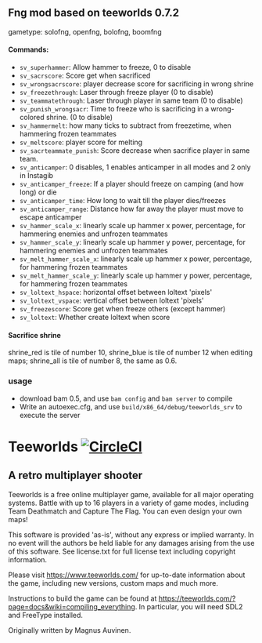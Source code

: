 ## Fng mod based on teeworlds 0.7.2

gametype: solofng, openfng, bolofng, boomfng

#### Commands:
- `sv_superhammer`: Allow hammer to freeze, 0 to disable
- `sv_sacrscore`: Score get when sacrificed
- `sv_wrongsacrscore`: player decrease score for sacrificing in wrong shrine
- `sv_freezethrough`: Laser through freeze player (0 to disable)
- `sv_teammatethrough`: Laser through player in same team (0 to disable)
- `sv_punish_wrongsacr`: Time to freeze who is sacrificing in a wrong-colored shrine. (0 to disable)
- `sv_hammermelt`: how many ticks to subtract from freezetime, when hammering frozen teammates
- `sv_meltscore`: player score for melting
- `sv_sacrteammate_punish`: Score decrease when sacrifice player in same team.
- `sv_anticamper`: 0 disables, 1 enables anticamper in all modes and 2 only in Instagib
- `sv_anticamper_freeze`: If a player should freeze on camping (and how long) or die
- `sv_anticamper_time`: How long to wait till the player dies/freezes
- `sv_anticamper_range`: Distance how far away the player must move to escape anticamper
- `sv_hammer_scale_x`: linearly scale up hammer x power, percentage, for hammering enemies and unfrozen teammates
- `sv_hammer_scale_y`: linearly scale up hammer y power, percentage, for hammering enemies and unfrozen teammates
- `sv_melt_hammer_scale_x`: linearly scale up hammer x power, percentage, for hammering frozen teammates
- `sv_melt_hammer_scale_y`: linearly scale up hammer y power, percentage, for hammering frozen teammates
- `sv_loltext_hspace`: horizontal offset between loltext 'pixels'
- `sv_loltext_vspace`: vertical offset between loltext 'pixels'
- `sv_freezescore`: Score get when freeze others (except hammer)
- `sv_loltext`: Whether create loltext when score

#### Sacrifice shrine

shrine_red is tile of number 10, shrine_blue is tile of number 12 when editing maps; shrine_all is tile of number 8, the same as 0.6.

### usage
- download bam 0.5, and use `bam config` and `bam server` to compile
- Write an autoexec.cfg, and use `build/x86_64/debug/teeworlds_srv` to execute the server

Teeworlds [![CircleCI](https://circleci.com/gh/teeworlds/teeworlds.svg?style=svg)](https://circleci.com/gh/teeworlds/teeworlds)
=========

A retro multiplayer shooter
---------------------------

Teeworlds is a free online multiplayer game, available for all major
operating systems. Battle with up to 16 players in a variety of game
modes, including Team Deathmatch and Capture The Flag. You can even
design your own maps!

This software is provided 'as-is', without any express or implied
warranty. In no event will the authors be held liable for any damages
arising from the use of this software. See license.txt for full license
text including copyright information.

Please visit https://www.teeworlds.com/ for up-to-date information about
the game, including new versions, custom maps and much more.

Instructions to build the game can be found at 
https://teeworlds.com/?page=docs&wiki=compiling_everything. In
particular, you will need SDL2 and FreeType installed.

Originally written by Magnus Auvinen.
